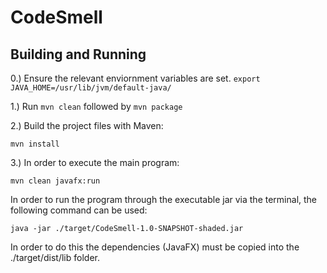 # CodeSmell

## Building and Running

0.) Ensure the relevant enviornment variables are set. 
`export JAVA_HOME=/usr/lib/jvm/default-java/`

1.) Run `mvn clean` followed by `mvn package`

2.) Build the project files with Maven:

`mvn install`

3.) In order to execute the main program: 

`mvn clean javafx:run`

In order to run the program through the executable jar via the terminal, the following command can be used:

`java -jar ./target/CodeSmell-1.0-SNAPSHOT-shaded.jar`

In order to do this the dependencies (JavaFX) must be copied into the ./target/dist/lib folder.
